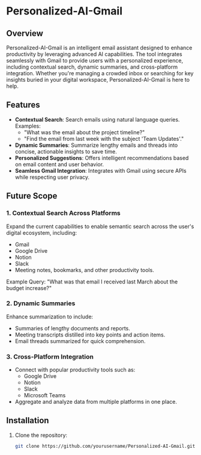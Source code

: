 # Personalized-AI-Gmail

## Overview
Personalized-AI-Gmail is an intelligent email assistant designed to enhance productivity by leveraging advanced AI capabilities. The tool integrates seamlessly with Gmail to provide users with a personalized experience, including contextual search, dynamic summaries, and cross-platform integration. Whether you're managing a crowded inbox or searching for key insights buried in your digital workspace, Personalized-AI-Gmail is here to help.

## Features
- **Contextual Search**: Search emails using natural language queries. Examples:
  - "What was the email about the project timeline?"
  - "Find the email from last week with the subject 'Team Updates'."
- **Dynamic Summaries**: Summarize lengthy emails and threads into concise, actionable insights to save time.
- **Personalized Suggestions**: Offers intelligent recommendations based on email content and user behavior.
- **Seamless Gmail Integration**: Integrates with Gmail using secure APIs while respecting user privacy.

## Future Scope
### 1. Contextual Search Across Platforms
Expand the current capabilities to enable semantic search across the user's digital ecosystem, including:
- Gmail
- Google Drive
- Notion
- Slack
- Meeting notes, bookmarks, and other productivity tools.

Example Query: "What was that email I received last March about the budget increase?"

### 2. Dynamic Summaries
Enhance summarization to include:
- Summaries of lengthy documents and reports.
- Meeting transcripts distilled into key points and action items.
- Email threads summarized for quick comprehension.

### 3. Cross-Platform Integration
- Connect with popular productivity tools such as:
  - Google Drive
  - Notion
  - Slack
  - Microsoft Teams
- Aggregate and analyze data from multiple platforms in one place.

## Installation
1. Clone the repository:
   ```bash
   git clone https://github.com/yourusername/Personalized-AI-Gmail.git
